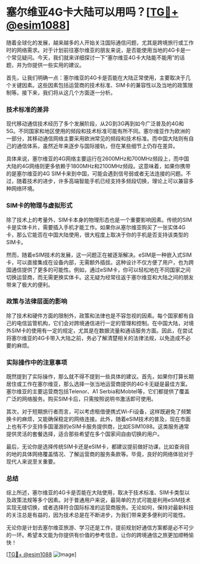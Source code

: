 # 塞尔维亚4G卡大陆可以用吗？[[TG💪+ @esim1088](https://t.me/s/esim1088)]

随着全球化的发展，越来越多的人开始关注国际通信问题，尤其是跨境旅行或工作时的网络需求。对于计划前往塞尔维亚的朋友来说，是否能使用当地的4G卡是一个常见疑问。今天，我们就来详细探讨一下“塞尔维亚4G卡大陆能不能用”的话题，并为你提供一些实用的建议。

首先，让我们明确一点：塞尔维亚的4G卡是否能在大陆正常使用，主要取决于几个关键因素。这些因素包括运营商的技术标准、SIM卡的兼容性以及当地的政策限制等。接下来，我们将从这几个方面逐一分析。

### 技术标准的差异

现代移动通信技术经历了多个发展阶段，从2G到3G再到如今广泛普及的4G和5G。不同国家和地区使用的频段和技术标准可能有所不同。塞尔维亚作为欧洲的一部分，其移动通信网络主要采用欧洲常见的频段和技术标准。而中国大陆则有自己的通信体系，虽然近年来逐步与国际接轨，但在某些细节上仍存在差异。

具体来说，塞尔维亚的4G网络主要运行在2600MHz和700MHz频段上，而中国大陆的4G网络则更多依赖于1800MHz和2100MHz频段。这意味着，如果你携带的是塞尔维亚的4G SIM卡来到中国，可能会遇到信号弱或者无法连接的问题。不过，随着技术的进步，许多高端智能手机已经支持多频段切换，理论上可以兼容多种网络环境。

### SIM卡的物理与虚拟形式

除了技术上的考量外，SIM卡本身的物理形态也是一个重要影响因素。传统的SIM卡是实体卡片，需要插入手机才能工作。如果你从塞尔维亚购买了一张实体4G卡，那么它能否在中国大陆使用，很大程度上取决于你的手机是否支持该类型的SIM卡。

然而，随着eSIM技术的发展，这一问题正在被逐渐解决。eSIM是一种嵌入式SIM卡，可以直接集成在设备内部，无需额外插拔。这种设计不仅方便了用户，也为跨国通信提供了更多的可能性。例如，通过eSIM卡，你可以轻松地在不同国家之间切换运营商，而无需更换实体卡。这无疑为经常往返于塞尔维亚和大陆之间的朋友带来了极大的便利。

### 政策与法律层面的影响

除了技术和硬件方面的限制外，政策和法律也是不容忽视的因素。每个国家都有自己的电信监管机构，它们会对跨境通信进行一定的管理和控制。在中国大陆，对境外SIM卡的使用有一定的规定，尤其是在数据流量和通话服务方面。因此，在尝试将塞尔维亚的4G卡带入大陆之前，务必了解清楚相关的法律法规，以免造成不必要的麻烦。

### 实际操作中的注意事项

既然提到了实际操作，那么就不得不提到一些具体的建议。首先，如果你打算长期居住或工作在塞尔维亚，那么选择一张当地运营商提供的4G卡无疑是最佳方案。塞尔维亚的主要运营商包括Telenor、A1 Serbia和Mobtel等，它们都提供了覆盖广泛的网络服务。购买SIM卡后，只需按照说明书激活即可使用。

其次，对于短期旅行者而言，可以考虑租借便携式Wi-Fi设备，这样既避免了频繁换卡的麻烦，又能确保稳定的网络连接。此外，随着eSIM技术的普及，现在市面上也有不少支持多国漫游的eSIM卡服务提供商，比如ESIM1088。这类服务通常提供灵活的套餐选择，适合那些希望在多个国家间自由切换的用户。

最后，无论你是选择传统SIM卡还是eSIM卡，都建议提前做好功课，比如查询目的地的具体网络覆盖情况、了解运营商的服务条款等。毕竟，良好的网络体验对于现代人来说至关重要。

### 总结

综上所述，塞尔维亚的4G卡是否能在大陆使用，取决于技术标准、SIM卡类型以及政策法规等多个因素。对于普通用户来说，最简单的方式可能是利用eSIM技术实现无缝切换，或者选择符合国际标准的运营商服务。无论如何，保持对最新科技的关注总是有益的，因为技术总是在不断进步，为我们带来更多便利的可能性。

无论你是计划去塞尔维亚旅游、学习还是工作，提前规划好通信方案都是必不可少的一环。希望本文能为你提供有价值的参考信息，让你的跨境通信之旅更加顺畅愉快！

[[TG💪+ @esim1088](https://t.me/s/esim1088) ![Image](https://i.postimg.cc/4NQfJmqS/Snipaste-2025-05-13-00-14-12.png)]